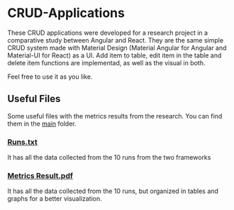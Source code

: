 # CRUD-Applications

These CRUD applications were developed for a research project in a comparative study between Angular and React. They are the same simple CRUD system made with Material Design (Material Angular for Angular and Material-UI for React) as a UI. Add item to table, edit item in the table and delete item functions are implementad, as well as the visual in both.

Feel free to use it as you like.

## Useful Files
Some useful files with the metrics results from the research. You can find them in the [main](https://github.com/AdrysonFreitas/CRUD-Applications/) folder.

### [Runs.txt](https://github.com/AdrysonFreitas/CRUD-Applications/blob/main/Runs.txt)
It has all the data collected from the 10 runs from the two frameworks

### [Metrics Result.pdf](https://github.com/AdrysonFreitas/CRUD-Applications/blob/main/Metrics-Results.pdf)
It has all the data collected from the 10 runs, but organized in tables and graphs for a better visualization.
